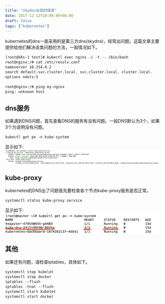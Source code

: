 ```yaml
---
title: "skydns出现的错误"
date: 2017-12-12T10:09:09+08:00
draft: false
tags: ["kubernetes"]
---
```

kubernetes的dns一直采用的是第三方dns(skydns)，经常出问题。这篇文章主要提供给他们解决该类问题的方法，一般情况如下。  
```
[root@k8s-1 test]# kubectl exec nginx -i -t -- /bin/bash
root@nginx:/# cat /etc/resolv.conf
nameserver 10.254.0.2
search default.svc.cluster.local. svc.cluster.local. cluster.local.
options ndots:5

root@nginx:/# ping my-nginx
ping: unknown host
```
## dns服务
如果遇到DNS问题，首先查看DNS的服务有没有问题。一般DNS默认为3个，如果3个为说明没有问题。
```
kubectl get po -n kube-system
```
显示如下:  
![kube-system的dns pod状态](../images/dns/kube-proxy.jpeg)

## kube-proxy
kubernetes的DNS出了问题首先要检查各个节点kube-proxy服务是否正常。
```
systemctl status kube-proxy.service
```
显示如下:  
![kube-proxy的服务状态](../images/dns/dns-pod.jpeg)

## 其他
如果还有问题，请检查iptables，具体如下。
```
systemctl stop kubelet 
systemctl stop docker 
iptables --flush 
iptables -tnat --flush 
systemctl start kubelet 
systemctl start docker
```
